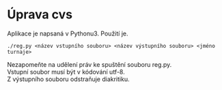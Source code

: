 # Úprava cvs
Aplikace je napsaná v Pythonu3. Použití je.
```
./reg.py <název vstupního souboru> <název výstupního souboru> <jméno turnaje>
```
Nezapomeňte na udělení práv ke spuštění souboru reg.py.  
Vstupní soubor musí být v kódování utf-8.  
Z výstupního souboru odstraňuje diakritiku.  
